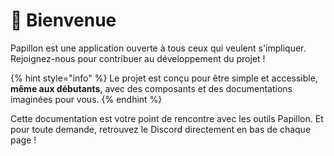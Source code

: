 # 👏 Bienvenue

Papillon est une application ouverte à tous ceux qui veulent s'impliquer. Rejoignez-nous pour contribuer au développement du projet !

{% hint style="info" %}
Le projet est conçu pour être simple et accessible, **même aux débutants**, avec des composants et des documentations imaginées pour vous.
{% endhint %}

Cette documentation est votre point de rencontre avec les outils Papillon. Et pour toute demande, retrouvez le Discord directement en bas de chaque page !
